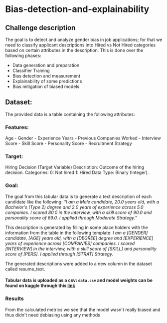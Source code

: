 # Bias-detection-and-explainability
## Challenge description
The goal is to detect and analyze gender bias in job applications; for that we need to classify applicant descriptions into Hired vs Not Hired categories based on certain attributes in the description. 
This is done over the following phases:
- Data generation and preparation
- Classifier Training 
- Bias detection and measurement 
- Explainability of some predictions
- Bias mitigation of biased models
## Dataset:
The provided data is a table containing the following attributes:
### Features:
Age - Gender - Experience Years - Previous Companies Worked - Interview Score - Skill Score - Personality Score - Recruitment Strategy
### Target:
Hiring Decision (Target Variable)
Description: Outcome of the hiring decision.
Categories:
0: Not hired
1: Hired
Data Type: Binary (Integer).
### Goal:
The goal from this tabular data is to generate a text description of each candidate like the following:
 *"I am a Male candidate, 20.0 years old, with a Bachelor's (Type 2) degree and 2.0 years of experience across 5.0 companies. I scored 80.0 in the interview, with a skill score of 90.0 and personality score of 69.0. I applied through Moderate Strategy."*

This description is generated by filling in some place holders with the information from the table in the following template:
*I am a [GENDER] candidate, [AGE] years old, with a [DEGREE] degree and [EXPERIENCE] years of experience across [COMPANIES] companies. I scored [INTERVIEW] in the interview, with a skill score of [SKILL] and personality score of [PERS]. I applied through [STRAT] Strategy.*

The generated descriptions were added to a new column in the dataset called resume_text.

#### Tabular data is uploaded as a csv: `data.csv` and model weights can be found on kaggle through this <a href="">link</a>

### Results
From the calculated metrics we see that the model wasn't really biased and thus didn't need debiasing using any methods

